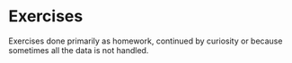 # Exercises

Exercises done primarily as homework, continued by curiosity or because sometimes all the data is not handled.
